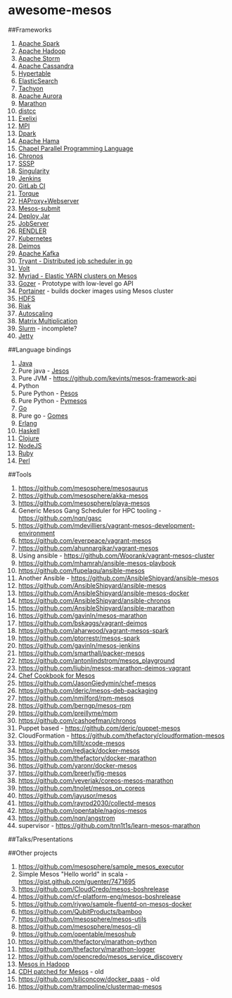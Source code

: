 awesome-mesos
=============

##Frameworks

1. [Apache Spark](https://spark.apache.org/docs/latest/running-on-mesos.html)
2. [Apache Hadoop](https://github.com/mesos/hadoop)
3. [Apache Storm](https://github.com/mesos/storm)
4. [Apache Cassandra](https://github.com/mesosphere/cassandra-mesos)
5. [Hypertable](https://code.google.com/p/hypertable/wiki/Mesos)
6. [ElasticSearch](https://github.com/mesosphere/elasticsearch-mesos)
7. [Tachyon](https://github.com/mesosphere/tachyon-mesos)
8. [Apache Aurora](http://aurora.incubator.apache.org/)
9. [Marathon](https://github.com/mesosphere/marathon)
10. [distcc](https://github.com/mesos/mesos-distcc)
11. [Exelixi](https://github.com/ceteri/exelixi)
12. [MPI](https://github.com/mesosphere/mesos-hydra)
13. [Dpark](https://github.com/douban/dpark)
14. [Apache Hama](http://wiki.apache.org/hama/GettingStartedMesos)
15. [Chapel Parallel Programming Language](https://github.com/nqn/mesos-chapel)
16. [Chronos](https://github.com/airbnb/chronos)
17. [SSSP](https://github.com/mesosphere/sssp)
18. [Singularity](https://github.com/HubSpot/Singularity)
19. [Jenkins](https://github.com/jenkinsci/mesos-plugin)
20. [GitLab CI](https://github.com/deric/gitlab-ci-mesos)
20. [Torque](https://github.com/apache/mesos/tree/master/frameworks/torque)
21. [HAProxy+Webserver](https://github.com/apache/mesos/tree/master/frameworks/deploy_jar)
22. [Mesos-submit](https://github.com/apache/mesos/tree/master/frameworks/mesos-submit)
23. [Deploy Jar](https://github.com/apache/mesos/tree/master/frameworks/deploy_jar)
24. [JobServer](http://www.grandlogic.com/content/html_docs/products.shtml#jobserverprod)
25. [RENDLER](https://github.com/mesosphere/RENDLER)
26. [Kubernetes](https://github.com/mesosphere/kubernetes-mesos)
27. [Deimos](https://github.com/mesosphere/deimos)
28. [Apache Kafka](https://github.com/stealthly/kafka-mesos)
29. [Tryant - Distributed job scheduler in go](https://github.com/wandoulabs/tyrant)
30. [Volt](https://github.com/VoltFramework/volt)
31. [Myriad - Elastic YARN clusters on Mesos](https://github.com/mesos/myriad)
32. [Gozer](https://github.com/twitter/gozer) - Prototype with low-level go API
33. [Portainer](https://github.com/duedil-ltd/portainer) - builds docker images using Mesos cluster
34. [HDFS](https://github.com/brugidou/hdfs-mesos)
35. [Riak](https://github.com/edpaget/riak-mesos)
35. [Autoscaling](https://github.com/sammyas/autoscaling)
36. [Matrix Multiplication](https://github.com/mpark/mesos-matrix-multiply)
37. [Slurm](https://github.com/nqn/slurm-mesos) - incomplete?
38. [Jetty](https://github.com/guenter/jetty-mesos)


##Language bindings

1. [Java](http://mesos.apache.org/api/latest/java/)
2. Pure java - [Jesos](https://github.com/groupon/jesos)
3. Pure JVM - https://github.com/kevints/mesos-framework-api
2. Python
3. Pure Python - [Pesos](https://github.com/wickman/pesos)
4. Pure Python - [Pymesos](https://github.com/dangra/pymesos)
3. [Go](https://github.com/mesos/mesos-go)
4. Pure go - [Gomes](https://github.com/vladimirvivien/gomes)
4. [Erlang](https://github.com/mdevilliers/erlang-mesos)
5. [Haskell](https://github.com/iand675/hs-mesos)
6. [Clojure](https://github.com/dgrnbrg/clj-mesos)
7. [NodeJS](https://github.com/silas/node-mesos)
8. [Ruby](https://github.com/burke/mesos-ruby)
9. [Perl](https://github.com/mark-5/perl-mesos)

##Tools

1. https://github.com/mesosphere/mesosaurus
2. https://github.com/mesosphere/akka-mesos
3. https://github.com/mesosphere/playa-mesos
4. Generic Mesos Gang Scheduler for HPC tooling - https://github.com/nqn/gasc
4. https://github.com/mdevilliers/vagrant-mesos-development-environment
5. https://github.com/everpeace/vagrant-mesos
6. https://github.com/ahunnargikar/vagrant-mesos
7. Using ansible - https://github.com/Woorank/vagrant-mesos-cluster
8. https://github.com/mhamrah/ansible-mesos-playbook
9. https://github.com/fupelaqu/ansible-mesos
8. Another Ansible - https://github.com/AnsibleShipyard/ansible-mesos
9. https://github.com/AnsibleShipyard/ansible-mesos
10. https://github.com/AnsibleShipyard/ansible-mesos-docker
11. https://github.com/AnsibleShipyard/ansible-chronos
12. https://github.com/AnsibleShipyard/ansible-marathon
8. https://github.com/gavinln/mesos-marathon
9. https://github.com/bskaggs/vagrant-deimos
10. https://github.com/aharwood/vagrant-mesos-spark
11. https://github.com/ptorrestr/mesos-spark
11. https://github.com/gavinln/mesos-jenkins
12. https://github.com/smarthall/packer-mesos
13. https://github.com/antonlindstrom/mesos_playground
14. https://github.com/liubin/mesos-marathon-deimos-vagrant
15. [Chef Cookbook for Mesos](https://github.com/mdsol/mesos_cookbook)
16. https://github.com/JasonGiedymin/chef-mesos
16. https://github.com/deric/mesos-deb-packaging
17. https://github.com/nmilford/rpm-mesos
18. https://github.com/berngp/mesos-rpm
19. https://github.com/preillyme/mpm
19. https://github.com/cashoefman/chronos
17. Puppet based - https://github.com/deric/puppet-mesos
18. CloudFormation - https://github.com/thefactory/cloudformation-mesos
19. https://github.com/tillt/xcode-mesos
20. https://github.com/redjack/docker-mesos
21. https://github.com/thefactory/docker-marathon
22. https://github.com/yaronr/docker-mesos
23. https://github.com/breerly/fig-mesos
24. https://github.com/veverjak/coreos-mesos-marathon
25. https://github.com/tnolet/mesos_on_coreos
24. https://github.com/jayusor/mesos
23. https://github.com/rayrod2030/collectd-mesos
24. https://github.com/opentable/nagios-mesos
25. https://github.com/nqn/angstrom
26. supervisor - https://github.com/tnn1t1s/learn-mesos-marathon

##Talks/Presentations

##Other projects

1. https://github.com/mesosphere/sample_mesos_executor
3. Simple Mesos "Hello world" in scala - https://gist.github.com/guenter/7471695
3. https://github.com/CloudCredo/mesos-boshrelease
4. https://github.com/cf-platform-eng/mesos-boshrelease
4. https://github.com/riywo/sample-fluentd-on-mesos-docker
5. https://github.com/QubitProducts/bamboo
6. https://github.com/mesosphere/mesos-utils
7. https://github.com/mesosphere/mesos-cli
8. https://github.com/opentable/mesoshub
9. https://github.com/thefactory/marathon-python
10. https://github.com/thefactory/marathon-logger
11. https://github.com/opencredo/mesos_service_discovery
10. [Mesos in Hadoop](https://github.com/mesos/mih)
11. [CDH patched for Mesos](https://github.com/mesos/cdh-mesos) - old
12. https://github.com/siliconcow/docker_paas - old
13. https://github.com/trampoline/clustermap-mesos

